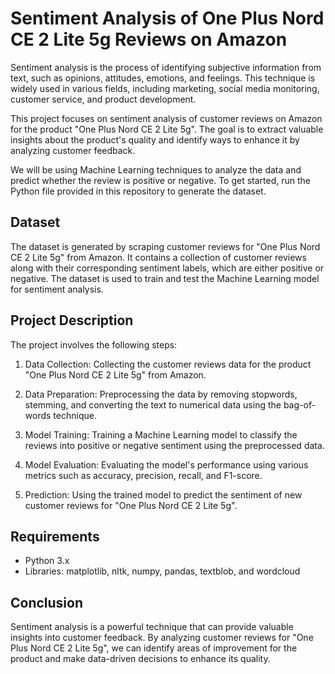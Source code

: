 # Sentiment Analysis of One Plus Nord CE 2 Lite 5g Reviews on Amazon

Sentiment analysis is the process of identifying subjective information from text, such as opinions, attitudes, emotions, and feelings. This technique is widely used in various fields, including marketing, social media monitoring, customer service, and product development. 

This project focuses on sentiment analysis of customer reviews on Amazon for the product "One Plus Nord CE 2 Lite 5g". The goal is to extract valuable insights about the product's quality and identify ways to enhance it by analyzing customer feedback. 

We will be using Machine Learning techniques to analyze the data and predict whether the review is positive or negative. To get started, run the Python file provided in this repository to generate the dataset.

## Dataset

The dataset is generated by scraping customer reviews for "One Plus Nord CE 2 Lite 5g" from Amazon. It contains a collection of customer reviews along with their corresponding sentiment labels, which are either positive or negative. The dataset is used to train and test the Machine Learning model for sentiment analysis.

## Project Description

The project involves the following steps:

1. Data Collection: Collecting the customer reviews data for the product "One Plus Nord CE 2 Lite 5g" from Amazon.

2. Data Preparation: Preprocessing the data by removing stopwords, stemming, and converting the text to numerical data using the bag-of-words technique.

3. Model Training: Training a Machine Learning model to classify the reviews into positive or negative sentiment using the preprocessed data.

4. Model Evaluation: Evaluating the model's performance using various metrics such as accuracy, precision, recall, and F1-score.

5. Prediction: Using the trained model to predict the sentiment of new customer reviews for "One Plus Nord CE 2 Lite 5g".

## Requirements

- Python 3.x
- Libraries: matplotlib, nltk, numpy, pandas, textblob, and wordcloud

## Conclusion

Sentiment analysis is a powerful technique that can provide valuable insights into customer feedback. By analyzing customer reviews for "One Plus Nord CE 2 Lite 5g", we can identify areas of improvement for the product and make data-driven decisions to enhance its quality.
